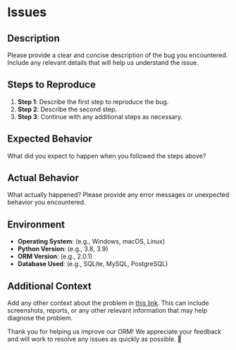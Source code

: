 # Issues

## Description

Please provide a clear and concise description of the bug you encountered. Include any relevant details that will help us understand the issue.

## Steps to Reproduce

1. **Step 1**: Describe the first step to reproduce the bug.
2. **Step 2**: Describe the second step.
3. **Step 3**: Continue with any additional steps as necessary.

## Expected Behavior

What did you expect to happen when you followed the steps above?

## Actual Behavior

What actually happened? Please provide any error messages or unexpected behavior you encountered.

## Environment

- **Operating System**: (e.g., Windows, macOS, Linux)
- **Python Version**: (e.g., 3.8, 3.9)
- **ORM Version**: (e.g., 2.0.1)
- **Database Used**: (e.g., SQLite, MySQL, PostgreSQL)

## Additional Context

Add any other context about the problem in [this link](https://github.com/ProdByGodfather/abarorm/issues/5). This can include screenshots, reports, or any other relevant information that may help diagnose the problem.

Thank you for helping us improve our ORM! We appreciate your feedback and will work to resolve any issues as quickly as possible. 💖
